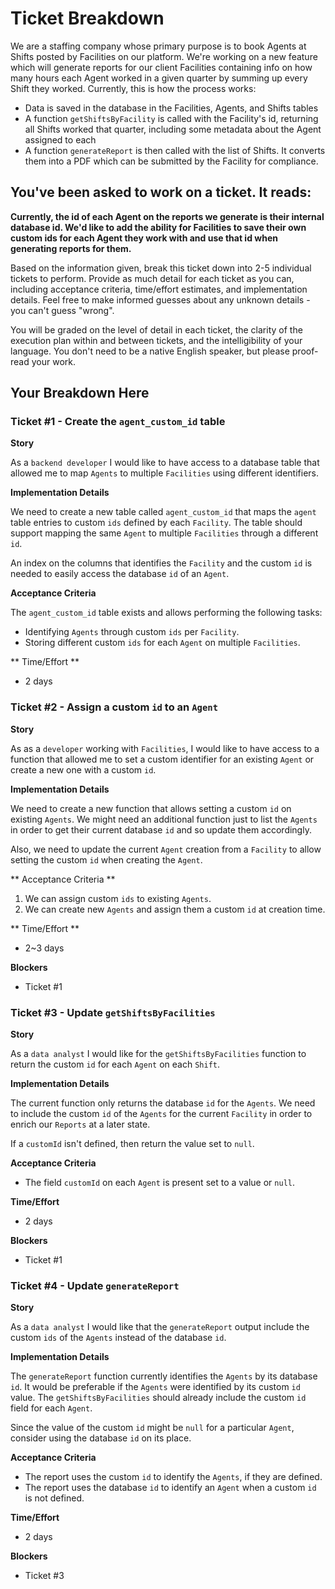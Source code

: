 # Ticket Breakdown

We are a staffing company whose primary purpose is to book Agents at Shifts posted by Facilities
on our platform. We're working on a new feature which will generate reports for our client
Facilities containing info on how many hours each Agent worked in a given quarter by summing up
every Shift they worked. Currently, this is how the process works:

- Data is saved in the database in the Facilities, Agents, and Shifts tables
- A function `getShiftsByFacility` is called with the Facility's id, returning all Shifts worked
  that quarter, including some metadata about the Agent assigned to each
- A function `generateReport` is then called with the list of Shifts. It converts them into a
  PDF which can be submitted by the Facility for compliance.

## You've been asked to work on a ticket. It reads:

**Currently, the id of each Agent on the reports we generate is their internal database id. We'd
like to add the ability for Facilities to save their own custom ids for each Agent they work
with and use that id when generating reports for them.**

Based on the information given, break this ticket down into 2-5 individual tickets to perform.
Provide as much detail for each ticket as you can, including acceptance criteria,
time/effort estimates, and implementation details. Feel free to make informed guesses about any
unknown details - you can't guess "wrong".

You will be graded on the level of detail in each ticket, the clarity of the execution plan
within and between tickets, and the intelligibility of your language. You don't need to be a
native English speaker, but please proof-read your work.

## Your Breakdown Here

### Ticket #1 - Create the `agent_custom_id` table

**Story**

As a `backend developer` I would like to have access to a database table that allowed me to map
`Agents` to multiple `Facilities` using different identifiers.

**Implementation Details**

We need to create a new table called `agent_custom_id` that maps the `agent` table entries to
custom `ids` defined by each `Facility`. The table should support mapping the same `Agent` to
multiple `Facilities` through a different `id`.

An index on the columns that identifies the `Facility` and the custom `id` is needed to easily
access the database `id` of an `Agent`.

**Acceptance Criteria**

The `agent_custom_id` table exists and allows performing the following tasks:

- Identifying `Agents` through custom `ids` per `Facility`.
- Storing different custom `ids` for each `Agent` on multiple `Facilities`.

** Time/Effort **

- 2 days

### Ticket #2 - Assign a custom `id` to an `Agent`

**Story**

As as a `developer` working with `Facilities`, I would like to have access to a function that allowed
me to set a custom identifier for an existing `Agent` or create a new one with a custom `id`.

**Implementation Details**

We need to create a new function that allows setting a custom `id` on existing `Agents`. We might need
an additional function just to list the `Agents` in order to get their current database `id` and so
update them accordingly.

Also, we need to update the current `Agent` creation from a `Facility` to allow setting the custom
`id` when creating the `Agent`.

** Acceptance Criteria **

1. We can assign custom `ids` to existing `Agents`.
2. We can create new `Agents` and assign them a custom `id` at creation time.

** Time/Effort **

- 2~3 days

**Blockers**

- Ticket #1

### Ticket #3 - Update `getShiftsByFacilities`

**Story**

As a `data analyst` I would like for the `getShiftsByFacilities` function to return the custom `id`
for each `Agent` on each `Shift`.

**Implementation Details**

The current function only returns the database `id` for the `Agents`. We need to include the custom
`id` of the `Agents` for the current `Facility` in order to enrich our `Reports` at a later state.

If a `customId` isn't defined, then return the value set to `null`.

**Acceptance Criteria**

- The field `customId` on each `Agent` is present set to a value or `null`.

**Time/Effort**

- 2 days

**Blockers**

- Ticket #1

### Ticket #4 - Update `generateReport`

**Story**

As a `data analyst` I would like that the `generateReport` output include the custom `ids` of the
`Agents` instead of the database `id`.

**Implementation Details**

The `generateReport` function currently identifies the `Agents` by its database `id`. It would be
preferable if the `Agents` were identified by its custom `id` value. The `getShiftsByFacilities`
should already include the custom `id` field for each `Agent`.

Since the value of the custom `id` might be `null` for a particular `Agent`, consider using the
database `id` on its place.

**Acceptance Criteria**

- The report uses the custom `id` to identify the `Agents`, if they are defined.
- The report uses the database `id` to identify an `Agent` when a custom `id` is not defined.

**Time/Effort**

- 2 days

**Blockers**

- Ticket #3
